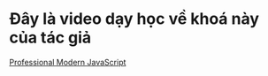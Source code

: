 # Đây là video dạy học về khoá này của tác giả

[Professional Modern JavaScript](https://bom.so/gwaMAN)
